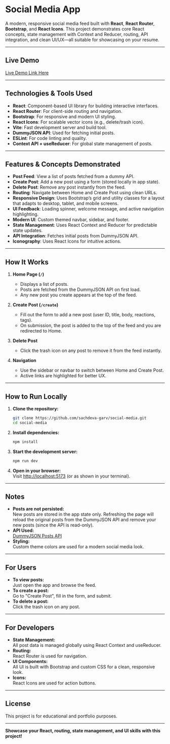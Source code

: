 # Social Media App

A modern, responsive social media feed built with **React**, **React Router**, **Bootstrap**, and **React Icons**. This project demonstrates core React concepts, state management with Context and Reducer, routing, API integration, and clean UI/UX—all suitable for showcasing on your resume.

---

##  Live Demo

[Live Demo Link Here](#) 

---

##  Technologies & Tools Used

- **React**: Component-based UI library for building interactive interfaces.
- **React Router**: For client-side routing and navigation.
- **Bootstrap**: For responsive and modern UI styling.
- **React Icons**: For scalable vector icons (e.g., delete/trash icon).
- **Vite**: Fast development server and build tool.
- **DummyJSON API**: Used for fetching initial posts.
- **ESLint**: For code linting and quality.
- **Context API + useReducer**: For global state management of posts.

---

##  Features & Concepts Demonstrated

- **Post Feed**: View a list of posts fetched from a dummy API.
- **Create Post**: Add a new post using a form (stored locally in app state).
- **Delete Post**: Remove any post instantly from the feed.
- **Routing**: Navigate between Home and Create Post using clean URLs.
- **Responsive Design**: Uses Bootstrap’s grid and utility classes for a layout that adapts to desktop, tablet, and mobile screens.
- **UI Feedback**: Loading spinner, welcome message, and active navigation highlighting.
- **Modern UI**: Custom themed navbar, sidebar, and footer.
- **State Management**: Uses React Context and Reducer for predictable state updates.
- **API Integration**: Fetches initial posts from DummyJSON API.
- **Iconography**: Uses React Icons for intuitive actions.

---

##  How It Works

1. **Home Page (`/`)**  
   - Displays a list of posts.
   - Posts are fetched from the DummyJSON API on first load.
   - Any new post you create appears at the top of the feed.

2. **Create Post (`/create`)**  
   - Fill out the form to add a new post (user ID, title, body, reactions, tags).
   - On submission, the post is added to the top of the feed and you are redirected to Home.

3. **Delete Post**  
   - Click the trash icon on any post to remove it from the feed instantly.

4. **Navigation**  
   - Use the sidebar or navbar to switch between Home and Create Post.
   - Active links are highlighted for better UX.

---

##  How to Run Locally

1. **Clone the repository:**
   ```sh
   git clone https://github.com/sachdeva-garv/social-media.git
   cd social-media
   ```

2. **Install dependencies:**
   ```sh
   npm install
   ```

3. **Start the development server:**
   ```sh
   npm run dev
   ```

4. **Open in your browser:**  
   Visit [http://localhost:5173](http://localhost:5173) (or as shown in your terminal).

---

##  Notes

- **Posts are not persisted:**  
  New posts are stored in the app state only. Refreshing the page will reload the original posts from the DummyJSON API and remove your new posts (since the API is read-only).
- **API Used:**  
  [DummyJSON Posts API](https://dummyjson.com/docs/posts)
- **Styling:**  
  Custom theme colors are used for a modern social media look.

---

##  For Users

- **To view posts:**  
  Just open the app and browse the feed.
- **To create a post:**  
  Go to "Create Post", fill in the form, and submit.
- **To delete a post:**  
  Click the trash icon on any post.

---

##  For Developers

- **State Management:**  
  All post data is managed globally using React Context and useReducer.
- **Routing:**  
  React Router is used for navigation.
- **UI Components:**  
  All UI is built with Bootstrap and custom CSS for a clean, responsive look.
- **Icons:**  
  React Icons are used for action buttons.

---

##  License

This project is for educational and portfolio purposes.

---

**Showcase your React, routing, state management, and UI skills with this project!**
